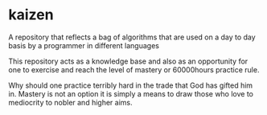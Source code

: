 # kaizen
A repository that reflects a bag of algorithms that are used on a day to day basis by  a programmer in different languages

This repository acts as a knowledge base and also as an opportunity for one to exercise and reach the level of mastery or 60000hours practice rule.

Why should one practice terribly hard in the trade that God has gifted him in. Mastery is not an option it is simply a means to draw those who love to mediocrity to nobler and higher aims.